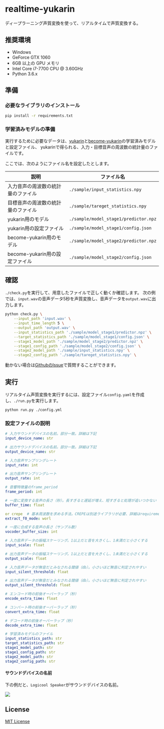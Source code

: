 # realtime-yukarin
ディープラーニング声質変換を使って、リアルタイムで声質変換する。

## 推奨環境
* Windows
* GeForce GTX 1060
* 6GB 以上の GPU メモリ
* Intel Core i7-7700 CPU @ 3.60GHz
* Python 3.6.x

## 準備
### 必要なライブラリのインストール
```bash
pip install -r requirements.txt
```

### 学習済みモデルの準備
実行するために必要なデータは、[yukarin](https://github.com/Hiroshiba/yukarin)と[become-yukarin](https://github.com/Hiroshiba/become-yukarin)の学習済みモデルと設定ファイル、
yukarinで得られる、入力・目標音声の周波数の統計量のファイルです。

ここでは、次のようにファイル名を設定したとします。

|  説明  |  ファイル名  |
| ---- | ---- |
|  入力音声の周波数の統計量のファイル  |  `./sample/input_statistics.npy`  |
|  目標音声の周波数の統計量のファイル  |  `./sample/tareget_statistics.npy`  |
|  yukarin用のモデル  |  `./sample/model_stage1/predictor.npz`  |
|  yukarin用の設定ファイル  |  `./sample/model_stage1/config.json`  |
|  become-yukarin用のモデル  |  `./sample/model_stage2/predictor.npz`  |
|  become-yukarin用の設定ファイル  |  `./sample/model_stage2/config.json`  |

## 確認
`./check.py`を実行して、用意したファイルで正しく動くか確認します。
次の例では、`input.wav`の音声データ5秒を声質変換し、音声データを`output.wav`に出力します。

```bash
python check.py \
    --input_path 'input.wav' \
    --input_time_length 5 \
    --output_path 'output.wav' \
    --input_statistics_path './sample/model_stage1/predictor.npz' \
    --target_statistics_path './sample/model_stage1/config.json' \
    --stage1_model_path './sample/model_stage2/predictor.npz' \
    --stage1_config_path './sample/model_stage2/config.json' \
    --stage2_model_path './sample/input_statistics.npy' \
    --stage2_config_path './sample/tareget_statistics.npy' \

```

動かない場合は[GithubのIssue](https://github.com/Hiroshiba/realtime-yukarin/issues)で質問することができます。

## 実行
リアルタイム声質変換を実行するには、設定ファイル`config.yaml`を作成し、`./run.py`を実行します。

```bash
python run.py ./config.yml
```

### 設定ファイルの説明
```yaml
# 入力サウンドデバイスの名前。部分一致。詳細は下記
input_device_name: str

# 出力サウンドデバイスの名前。部分一致。詳細は下記
output_device_name: str

# 入力音声サンプリングレート
input_rate: int

# 出力音声サンプリングレート
output_rate: int

# 音響特徴量のframe_period
frame_period: int

# 一度に変換する音声の長さ（秒）。長すぎると遅延が増え、短すぎると処理が追いつかない
buffer_time: float

or crepe  # 基本周波数を求める手法。CREPEは別途ライブラリが必要、詳細はrequirements.txt
extract_f0_mode: worl

# 一度に合成する音声の長さ（サンプル数）
vocoder_buffer_size: int

# 入力音声データの振幅スケーリング。1以上だと音を大きくし、1未満だと小さくする
input_scale: float

# 出力音声データの振幅スケーリング。1以上だと音を大きくし、1未満だと小さくする
output_scale: float

# 入力音声データが無音だとみなされる閾値（db）。小さいほど無音に判定されやすい
input_silent_threshold: float

# 出力音声データが無音だとみなされる閾値（db）。小さいほど無音に判定されやすい
output_silent_threshold: float

# エンコード時の前後オーバーラップ（秒）
encode_extra_time: float

# コンバート時の前後オーバーラップ（秒）
convert_extra_time: float

# デコード時の前後オーバーラップ（秒）
decode_extra_time: float

# 学習済みモデルのファイル
input_statistics_path: str
target_statistics_path: str
stage1_model_path: str
stage1_config_path: str
stage2_model_path: str
stage2_config_path: str
```

#### サウンドデバイスの名前
下の例だと、`Logicool Speaker`がサウンドデバイスの名前。

<img src='https://user-images.githubusercontent.com/4987327/59046047-2eaf9980-88bc-11e9-8732-0a7d80ef2d2e.png'>

## License
[MIT License](./LICENSE)
